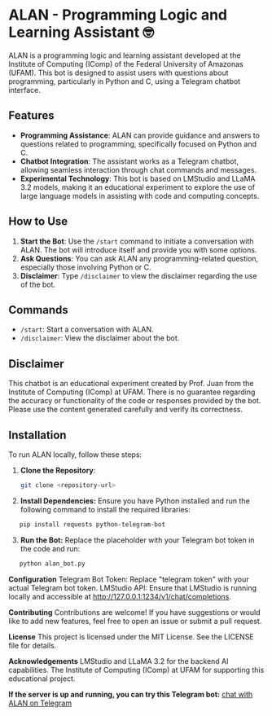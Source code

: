 # ALAN - Programming Logic and Learning Assistant 🤓

ALAN is a programming logic and learning assistant developed at the Institute of Computing (IComp) of the Federal University of Amazonas (UFAM). This bot is designed to assist users with questions about programming, particularly in Python and C, using a Telegram chatbot interface.

## Features

- **Programming Assistance**: ALAN can provide guidance and answers to questions related to programming, specifically focused on Python and C.
- **Chatbot Integration**: The assistant works as a Telegram chatbot, allowing seamless interaction through chat commands and messages.
- **Experimental Technology**: This bot is based on LMStudio and LLaMA 3.2 models, making it an educational experiment to explore the use of large language models in assisting with code and computing concepts.

## How to Use

1. **Start the Bot**: Use the `/start` command to initiate a conversation with ALAN. The bot will introduce itself and provide you with some options.
2. **Ask Questions**: You can ask ALAN any programming-related question, especially those involving Python or C.
3. **Disclaimer**: Type `/disclaimer` to view the disclaimer regarding the use of the bot.

## Commands

- `/start`: Start a conversation with ALAN.
- `/disclaimer`: View the disclaimer about the bot.

## Disclaimer

This chatbot is an educational experiment created by Prof. Juan from the Institute of Computing (IComp) at UFAM. There is no guarantee regarding the accuracy or functionality of the code or responses provided by the bot. Please use the content generated carefully and verify its correctness.

## Installation

To run ALAN locally, follow these steps:

1. **Clone the Repository**:
   ```bash
   git clone <repository-url>


2. **Install Dependencies:** Ensure you have Python installed and run the following command to install the required libraries:

```bash
   pip install requests python-telegram-bot
```

3. **Run the Bot:** Replace the placeholder with your Telegram bot token in the code and run:
```bash
   python alan_bot.py
```

**Configuration**
Telegram Bot Token: Replace "telegram token" with your actual Telegram bot token.
LMStudio API: Ensure that LMStudio is running locally and accessible at http://127.0.0.1:1234/v1/chat/completions.

**Contributing**
Contributions are welcome! If you have suggestions or would like to add new features, feel free to open an issue or submit a pull request.

**License**
This project is licensed under the MIT License. See the LICENSE file for details.

**Acknowledgements**
LMStudio and LLaMA 3.2 for the backend AI capabilities.
The Institute of Computing (IComp) at UFAM for supporting this educational project.

**If the server is up and running, you can try this Telegram bot:** [chat with ALAN on Telegram](https://t.me/Alanzito_bot)

